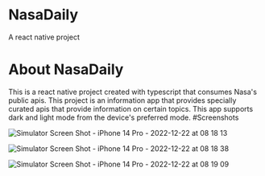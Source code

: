 # NasaDaily
A react native project
# About NasaDaily
This is a react native project created with typescript that consumes Nasa's public apis. This project is an information app that provides specially curated apis that provide information on certain topics. This app supports dark and light mode from the device's preferred mode.
#Screenshots

![Simulator Screen Shot - iPhone 14 Pro - 2022-12-22 at 08 18 13](https://user-images.githubusercontent.com/24293054/209081020-84f60dc5-0be9-41aa-867e-cdd157d94a8e.png)

![Simulator Screen Shot - iPhone 14 Pro - 2022-12-22 at 08 18 38](https://user-images.githubusercontent.com/24293054/209081760-fc875045-d968-49ee-a17a-54ea2a33b825.png)

![Simulator Screen Shot - iPhone 14 Pro - 2022-12-22 at 08 19 09](https://user-images.githubusercontent.com/24293054/209081877-0e43bbad-5a8b-48f6-aa2c-0d476b0de3c6.png)
